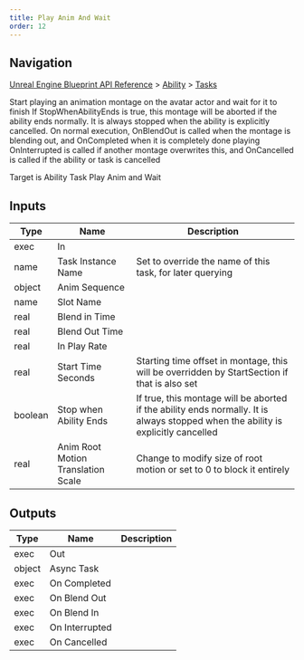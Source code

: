 ```yaml
---
title: Play Anim And Wait
order: 12
---
```

## Navigation

[Unreal Engine Blueprint API Reference](https://dev.epicgames.com/documentation/en-us/unreal-engine/BlueprintAPI) > [Ability](https://dev.epicgames.com/documentation/en-us/unreal-engine/BlueprintAPI/Ability) > [Tasks](https://dev.epicgames.com/documentation/en-us/unreal-engine/BlueprintAPI/Ability/Tasks)

Start playing an animation montage on the avatar actor and wait for it to finish
If StopWhenAbilityEnds is true, this montage will be aborted if the ability ends normally. It is always stopped when the ability is explicitly cancelled.
On normal execution, OnBlendOut is called when the montage is blending out, and OnCompleted when it is completely done playing
OnInterrupted is called if another montage overwrites this, and OnCancelled is called if the ability or task is cancelled

Target is Ability Task Play Anim and Wait

## Inputs

| Type | Name | Description |
| --- | --- | --- |
| exec | In |  |
| name | Task Instance Name | Set to override the name of this task, for later querying |
| object | Anim Sequence |  |
| name | Slot Name |  |
| real | Blend in Time |  |
| real | Blend Out Time |  |
| real | In Play Rate |  |
| real | Start Time Seconds | Starting time offset in montage, this will be overridden by StartSection if that is also set |
| boolean | Stop when Ability Ends | If true, this montage will be aborted if the ability ends normally. It is always stopped when the ability is explicitly cancelled |
| real | Anim Root Motion Translation Scale | Change to modify size of root motion or set to 0 to block it entirely |

## Outputs

| Type | Name | Description |
| --- | --- | --- |
| exec | Out |  |
| object | Async Task |  |
| exec | On Completed |  |
| exec | On Blend Out |  |
| exec | On Blend In |  |
| exec | On Interrupted |  |
| exec | On Cancelled |  |
